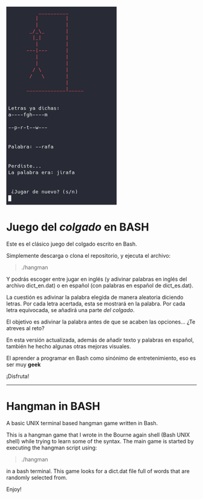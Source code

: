 ![](colgado.png)

# Juego del _colgado_ en BASH

Este es el clásico juego del colgado escrito en Bash.

Simplemente descarga o clona el repositorio, y ejecuta el archivo:

> ./hangman

Y podrás escoger entre jugar en inglés (y adivinar palabras en inglés del archivo dict_en.dat) o en español (con palabras en español de dict_es.dat).

La cuestión es adivinar la palabra elegida de manera aleatoria diciendo letras. Por cada letra acertada, esta se mostrará en la palabra. Por cada letra equivocada, se añadirá una parte _del colgado_.

El objetivo es adivinar la palabra antes de que se acaben las opciones... ¿Te atreves al reto?

En esta versión actualizada, además de añadir texto y palabras en español, también he hecho algunas otras mejoras visuales.

El aprender a programar en Bash como sinónimo de entretenimiento, eso es ser muy __geek__

¡Disfruta!

---

# Hangman in BASH
A basic UNIX terminal based hangman game written in Bash.

This is a hangman game that I wrote in the Bourne again shell (Bash UNIX shell) while trying to learn some of the syntax. The main game is started by executing the hangman script using:

> ./hangman

in a bash terminal. This game looks for a dict.dat file full of words that are randomly selected from.

Enjoy!
